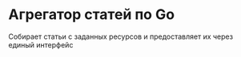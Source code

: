 # Агрегатор статей по Go
Собирает статьи с заданных ресурсов и предоставляет их через единый интерфейс
